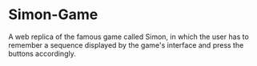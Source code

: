 # Simon-Game
A web replica of the famous game called Simon, in which the user has to remember a sequence displayed by the game's interface and press the buttons accordingly.
